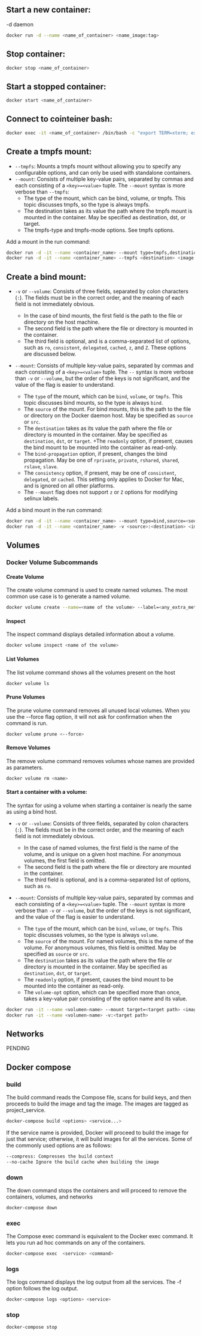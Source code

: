 ## Start a new container:
-d daemon
```bash
docker run -d --name <name_of_container> <name_image:tag>
```

## Stop container:
```bash
docker stop <name_of_container>
```
## Start a stopped container:
```bash
docker start <name_of_container>
```

## Connect to cointeiner bash:
```bash
docker exec -it <name_of_container> /bin/bash -c "export TERM=xterm; exec bash"
```

## Create a tmpfs mount:

- `--tmpfs`: Mounts a tmpfs mount without allowing you to specify any configurable options, and can only be used with standalone containers.
- `--mount`: Consists of multiple key-value pairs, separated by commas and each consisting of a `<key>=<value>` tuple. The `--mount` syntax is more verbose than `--tmpfs`:
	+ The type of the mount, which can be bind, volume, or tmpfs. This topic discusses tmpfs, so the type is always tmpfs.
	+ The destination takes as its value the path where the tmpfs mount is mounted in the container. May be specified as destination, dst, or target.
	+ The tmpfs-type and tmpfs-mode options. See tmpfs options.

Add a mount in the run command:
```bash
docker run -d -it --name <container_name> --mount type=tmpfs,destination=<destination> <image:tag>
docker run -d -it --name <container_name> --tmpfs <destination> <image:tag>
```

## Create a bind mount:

- `-v` or `--volume`: Consists of three fields, separated by colon characters (`:`). The fields must be in the correct order, and the meaning of each field is not immediately obvious.

	+ In the case of bind mounts, the first field is the path to the file or directory on the host machine.
	+ The second field is the path where the file or directory is mounted in the container.
	+ The third field is optional, and is a comma-separated list of options, such as `ro`, `consistent`, `delegated`, `cached`, `z`, and `Z`. These options are discussed below.
- `--mount`: Consists of multiple key-value pairs, separated by commas and each consisting of a `<key>=<value>` tuple. The `--` syntax is more verbose than `-v` or `--volume`, but the order of the keys is not significant, and the value of the flag is easier to understand.

	+ The `type` of the mount, which can be `bind`, `volume`, or `tmpfs`. This topic discusses bind mounts, so the type is always `bind`.
	+ The `source` of the mount. For bind mounts, this is the path to the file or directory on the Docker daemon host. May be specified as `source` or `src`.
	+ The `destination` takes as its value the path where the file or directory is mounted in the container. May be specified as `destination`, `dst`, or `target`.
	+The `readonly` option, if present, causes the bind mount to be mounted into the container as read-only.
	+ The `bind-propagation` option, if present, changes the bind propagation. May be one of `rprivate`, `private`, `rshared`, `shared`, `rslave`, `slave`.
	+ The `consistency` option, if present, may be one of `consistent`, `delegated`, or `cached`. This setting only applies to Docker for Mac, and is ignored on all other platforms.
	+ The `--mount` flag does not support `z` or `Z` options for modifying selinux labels.

Add a bind mount in the run command:
```bash
docker run -d -it --name <container_name> --mount type=bind,source=<source>,target=<target> <image:tag>
docker run -d -it --name <container_name> -v <source>:<destination> <image:tag>
```

## Volumes

### Docker Volume Subcommands

#### Create Volume
The create volume command is used to create named volumes. The
most common use case is to generate a named volume.

```bash
docker volume create --name=<name of the volume> --label=<any_extra_metadata>
```

#### Inspect
The inspect command displays detailed information about a volume.

```bash
docker volume inspect <name of the volume>
```

#### List Volumes
The list volume command shows all the volumes present on the host
```bash
docker volume ls
```

#### Prune Volumes
The prune volume command removes all unused local volumes. When you use the --force flag
option, it will not ask for confirmation when the command is run.

```bash
docker volume prune <--force>
```

#### Remove Volumes
The remove volume command removes volumes whose names are
provided as parameters.

```bash
docker volume rm <name>
```

#### Start a container with a volume:
The syntax for using a volume when starting a container is nearly the same
as using a bind host.

- `-v` or `--volume`: Consists of three fields, separated by colon characters (`:`). The fields must be in the correct order, and the meaning of each field is not immediately obvious.
	+ In the case of named volumes, the first field is the name of the volume, and is unique on a given host machine. For anonymous volumes, the first field is omitted.
	+ The second field is the path where the file or directory are mounted in the container.
	+ The third field is optional, and is a comma-separated list of options, such as `ro`.

- `--mount`: Consists of multiple key-value pairs, separated by commas and each consisting of a `<key>=<value>` tuple. The `--mount` syntax is more verbose than `-v` or `--volume`, but the order of the keys is not significant, and the value of the flag is easier to understand.
    + The `type` of the mount, which can be `bind`, `volume`, or `tmpfs`. This topic discusses volumes, so the type is always `volume`.
    + The `source` of the mount. For named volumes, this is the name of the volume. For anonymous volumes, this field is omitted. May be specified as `source` or `src`.
    + The `destination` takes as its value the path where the file or directory is mounted in the container. May be specified as `destination`, `dst`, or `target`.
    + The `readonly` option, if present, causes the bind mount to be mounted into the container as read-only.
    + The `volume-opt` option, which can be specified more than once, takes a key-value pair consisting of the option name and its value.


```bash
docker run -it --name <volumen-name> --mount target=<target path> <image>
docker run -it --name <volumen-name> -v:<target path>
```


## Networks

PENDING

## Docker compose

### build

The build command reads the Compose file, scans for build keys, and
then proceeds to build the image and tag the image. The images are tagged
as project_service.

```bash
docker-compose build <options> <service...>
```
If the service name is provided, Docker will proceed to build the image
for just that service; otherwise, it will build images for all the services.
Some of the commonly used options are as follows:
```bash
--compress: Compresses the build context
--no-cache Ignore the build cache when building the image
```

### down
The down command stops the containers and will proceed to remove the
containers, volumes, and networks
```bash
docker-compose down
```

### exec
The Compose exec command is equivalent to the Docker exec command.
It lets you run ad hoc commands on any of the containers.
```bash
docker-compose exec  <service> <command>
```
### logs
The logs command displays the log output from all the services.
The -f option
follows the log output.
```bash
docker-compose logs <options> <service>
```
### stop

```bash
docker-compose stop
```








